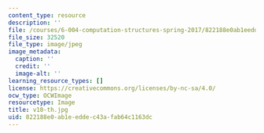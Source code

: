 ```yaml
---
content_type: resource
description: ''
file: /courses/6-004-computation-structures-spring-2017/822188e0ab1eeddec43afab64c1163dc_v10-th.jpg
file_size: 32520
file_type: image/jpeg
image_metadata:
  caption: ''
  credit: ''
  image-alt: ''
learning_resource_types: []
license: https://creativecommons.org/licenses/by-nc-sa/4.0/
ocw_type: OCWImage
resourcetype: Image
title: v10-th.jpg
uid: 822188e0-ab1e-edde-c43a-fab64c1163dc
---
```


